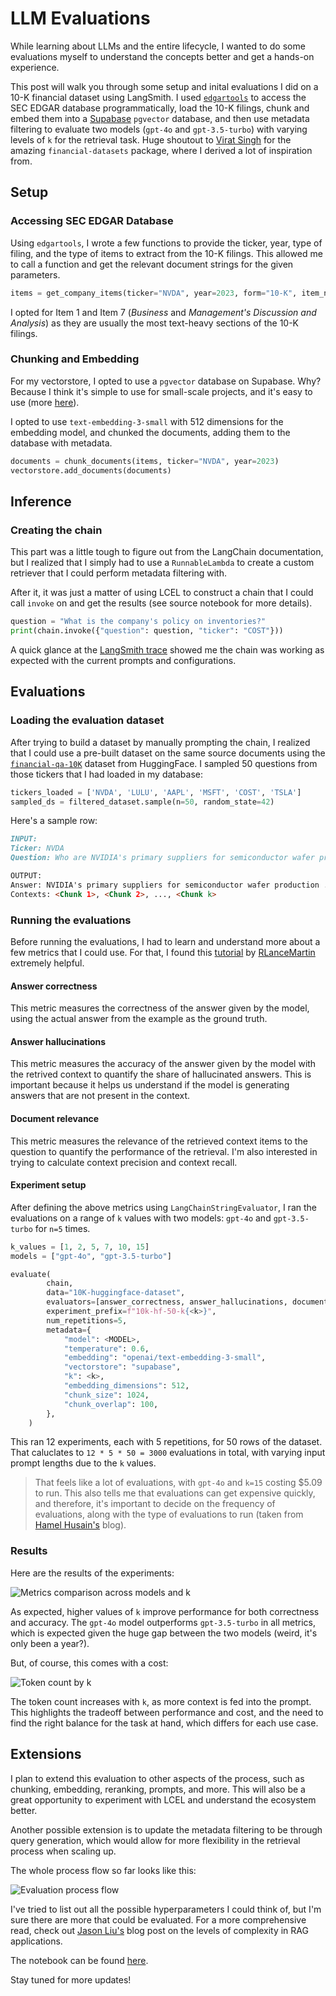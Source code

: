 # LLM Evaluations

While learning about LLMs and the entire lifecycle, I wanted to do some evaluations myself to understand the concepts better and get a hands-on experience.

This post will walk you through some setup and inital evaluations I did on a 10-K financial dataset using LangSmith. I used [`edgartools`](https://github.com/dgunning/edgartools) to access the SEC EDGAR database programmatically, load the 10-K filings, chunk and embed them into a [Supabase](https://supabase.com/) `pgvector` database, and then use metadata filtering to evaluate two models (`gpt-4o` and `gpt-3.5-turbo`) with varying levels of `k` for the retrieval task. Huge shoutout to [Virat Singh](https://github.com/virattt) for the amazing `financial-datasets` package, where I derived a lot of inspiration from.

## Setup

### Accessing SEC EDGAR Database

Using `edgartools`, I wrote a few functions to provide the ticker, year, type of filing, and the type of items to extract from the 10-K filings. This allowed me to call a function and get the relevant document strings for the given parameters.

```python
items = get_company_items(ticker="NVDA", year=2023, form="10-K", item_names=["Item 1", "Item 7"])
```

I opted for Item 1 and Item 7 (*Business* and *Management's Discussion and Analysis*) as they are usually the most text-heavy sections of the 10-K filings.

### Chunking and Embedding

For my vectorstore, I opted to use a `pgvector` database on Supabase. Why? Because I think it's simple to use for small-scale projects, and it's easy to use (more [here](https://supabase.com/blog/pgvector-vs-pinecone)).

I opted to use `text-embedding-3-small` with 512 dimensions for the embedding model, and chunked the documents, adding them to the database with metadata.

```python
documents = chunk_documents(items, ticker="NVDA", year=2023)
vectorstore.add_documents(documents)
```

## Inference

### Creating the chain

This part was a little tough to figure out from the LangChain documentation, but I realized that I simply had to use a `RunnableLambda` to create a custom retriever that I could perform metadata filtering with.

After it, it was just a matter of using LCEL to construct a chain that I could call `invoke` on and get the results (see source notebook for more details).

```python
question = "What is the company's policy on inventories?"
print(chain.invoke({"question": question, "ticker": "COST"}))
```

A quick glance at the [LangSmith trace](https://smith.langchain.com/public/63277d48-0040-4636-ad5d-2367b9c21fe1/r) showed me the chain was working as expected with the current prompts and configurations.

## Evaluations

### Loading the evaluation dataset

After trying to build a dataset by manually prompting the chain, I realized that I could use a pre-built dataset on the same source documents using the [`financial-qa-10K`](https://huggingface.co/datasets/virattt/financial-qa-10K) dataset from HuggingFace. I sampled 50 questions from those tickers that I had loaded in my database:

```python
tickers_loaded = ['NVDA', 'LULU', 'AAPL', 'MSFT', 'COST', 'TSLA']
sampled_ds = filtered_dataset.sample(n=50, random_state=42)
```

Here's a sample row:

```markdown
INPUT:
Ticker: NVDA
Question: Who are NVIDIA's primary suppliers for semiconductor wafer production?

OUTPUT:
Answer: NVIDIA's primary suppliers for semiconductor wafer production ...
Contexts: <Chunk 1>, <Chunk 2>, ..., <Chunk k>
```

### Running the evaluations

Before running the evaluations, I had to learn and understand more about a few metrics that I could use. For that, I found this [tutorial](https://www.youtube.com/watch?v=lTfhw_9cJqc) by [RLanceMartin](https://x.com/RLanceMartin) extremely helpful.

#### Answer correctness

This metric measures the correctness of the answer given by the model, using the actual answer from the example as the ground truth.

#### Answer hallucinations

This metric measures the accuracy of the answer given by the model with the retrived context to quantify the share of hallucinated answers. This is important because it helps us understand if the model is generating answers that are not present in the context.

#### Document relevance

This metric measures the relevance of the retrieved context items to the question to quantify the performance of the retrieval. I'm also interested in trying to calculate context precision and context recall.

#### Experiment setup

After defining the above metrics using `LangChainStringEvaluator`, I ran the evaluations on a range of `k` values with two models: `gpt-4o` and `gpt-3.5-turbo` for `n=5` times.

```python
k_values = [1, 2, 5, 7, 10, 15]
models = ["gpt-4o", "gpt-3.5-turbo"]

evaluate(
        chain,
        data="10K-huggingface-dataset",
        evaluators=[answer_correctness, answer_hallucinations, document_relevance],
        experiment_prefix=f"10k-hf-50-k{<k>}",
        num_repetitions=5,
        metadata={
            "model": <MODEL>,
            "temperature": 0.6,
            "embedding": "openai/text-embedding-3-small",
            "vectorstore": "supabase",
            "k": <k>,
            "embedding_dimensions": 512,
            "chunk_size": 1024,
            "chunk_overlap": 100,
        },
    )
```

This ran 12 experiments, each with 5 repetitions, for 50 rows of the dataset. That caluclates to `12 * 5 * 50 = 3000` evaluations in total, with varying input prompt lengths due to the `k` values.

> That feels like a lot of evaluations, with `gpt-4o` and `k=15` costing \$5.09 to run. This also tells me that evaluations can get expensive quickly, and therefore, it's important to decide on the frequency of evaluations, along with the type of evaluations to run (taken from [Hamel Husain's](https://hamel.dev/blog/posts/evals/#the-types-of-evaluation) blog).

### Results

Here are the results of the experiments:

![Metrics comparison across models and `k`](./images/comparison.png)

As expected, higher values of `k` improve performance for both correctness and accuracy. The `gpt-4o` model outperforms `gpt-3.5-turbo` in all metrics, which is expected given the huge gap between the two models (weird, it's only been a year?).

But, of course, this comes with a cost:

![Token count by `k`](./images/token_count.png)

The token count increases with `k`, as more context is fed into the prompt. This highlights the tradeoff between performance and cost, and the need to find the right balance for the task at hand, which differs for each use case.

## Extensions

I plan to extend this evaluation to other aspects of the process, such as chunking, embedding, reranking, prompts, and more. This will also be a great opportunity to experiment with LCEL and understand the ecosystem better.

Another possible extension is to update the metadata filtering to be through query generation, which would allow for more flexibility in the retrieval process when scaling up.

The whole process flow so far looks like this:

![Evaluation process flow](./images/process.png)

I've tried to list out all the possible hyperparameters I could think of, but I'm sure there are more that could be evaluated. For a more comprehensive read, check out [Jason Liu's](https://jxnl.github.io/blog/writing/2024/02/28/levels-of-complexity-rag-applications/) blog post on the levels of complexity in RAG applications.

The notebook can be found [here](https://github.com/lakshyaag/AIE3/tree/main/Notes).

Stay tuned for more updates!
